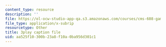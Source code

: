 ```yaml
---
content_type: resource
description: ''
file: https://ol-ocw-studio-app-qa.s3.amazonaws.com/courses/cms-608-game-design-spring-2014/aa525f10300b23a8f10a0ba956d301c1_1506649.srt
file_type: application/x-subrip
resourcetype: Other
title: 3play caption file
uid: aa525f10-300b-23a8-f10a-0ba956d301c1
---
```

